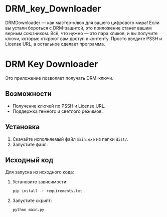 # DRM_key_Downloader
DRMDownloader  — как мастер-ключ для вашего цифрового мира! Если вы устали бороться с DRM-защитой, это приложение станет вашим верным союзником.
Всё, что нужно — это пара кликов, и вы получите ключи, которые откроют вам доступ к контенту. Просто введите PSSH и License URL, а остальное сделает программа.

# DRM Key Downloader

Это приложение позволяет получать DRM-ключи.

## Возможности
- Получение ключей по PSSH и License URL.
- Поддержка темного и светлого режимов.

## Установка
1. Скачайте исполняемый файл `main.exe` из папки `dist/`.
2. Запустите файл.

## Исходный код
Для запуска из исходного кода:
1. Установите зависимости:
   ```bash
   pip install -r requirements.txt
2. Запустите скрипт:
    ```bash
    python main.py
